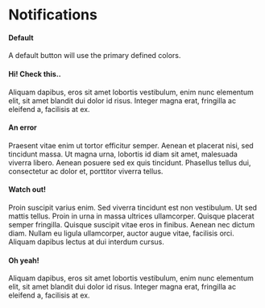 # Notifications

<script>
export default {
    components: {Notification : ()=>import('./Notification')}
}
</script>

#### Default

A default button will use the primary defined colors.

<Example title="Base">
<Notification><h4>Hi! Check this..</h4>
<p>Aliquam dapibus, eros sit amet lobortis vestibulum, enim nunc elementum elit, sit amet blandit dui dolor id risus. Integer magna erat, fringilla ac eleifend a, facilisis at ex. </p>
</Notification>

</Example>

<Example title="Error">
<Notification type="error"><h4>An error</h4><p>Praesent vitae enim ut tortor efficitur semper. Aenean et placerat nisi, sed tincidunt massa. Ut magna urna, lobortis id diam sit amet, malesuada viverra libero. Aenean posuere sed ex quis tincidunt. Phasellus tellus dui, consectetur ac dolor et, porttitor viverra tellus.</p></Notification>

</Example>

<Example title="Warning">
<Notification type="warning"><h4>Watch out!</h4><p>Proin suscipit varius enim. Sed viverra tincidunt est non vestibulum. Ut sed mattis tellus. Proin in urna in massa ultrices ullamcorper. Quisque placerat semper fringilla. Quisque suscipit vitae eros in finibus. Aenean nec dictum diam. Nullam eu ligula ullamcorper, auctor augue vitae, facilisis orci. Aliquam dapibus lectus at dui interdum cursus.</p>
</Notification>

</Example>

<Example title="Success">
<Notification type="success"><h4>Oh yeah!</h4>
<p>Aliquam dapibus, eros sit amet lobortis vestibulum, enim nunc elementum elit, sit amet blandit dui dolor id risus. Integer magna erat, fringilla ac eleifend a, facilisis at ex. </p></Notification>

</Example>
